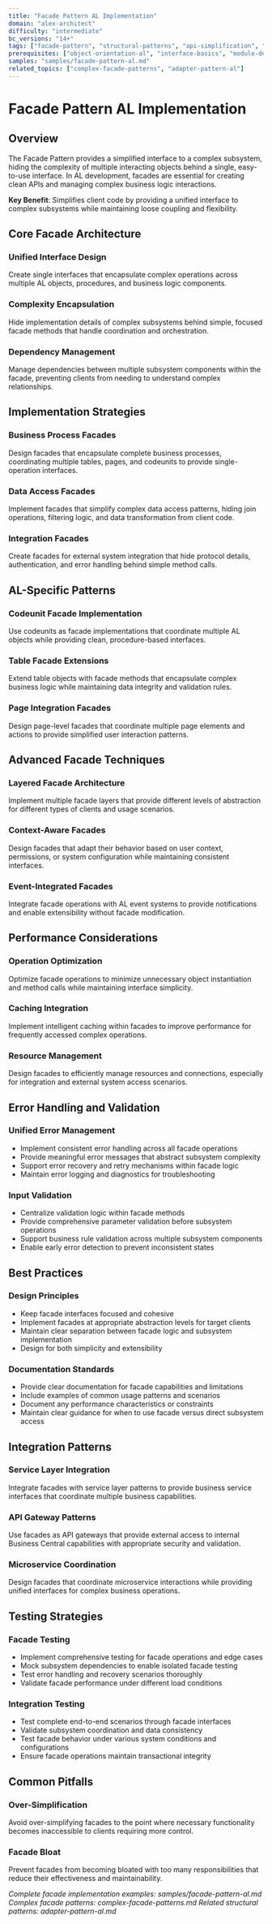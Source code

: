 ```yaml
---
title: "Facade Pattern AL Implementation"
domain: "alex-architect"
difficulty: "intermediate"
bc_versions: "14+"
tags: ["facade-pattern", "structural-patterns", "api-simplification", "complexity-hiding"]
prerequisites: ["object-orientation-al", "interface-basics", "module-design"]
samples: "samples/facade-pattern-al.md"
related_topics: ["complex-facade-patterns", "adapter-pattern-al"]
---
```


# Facade Pattern AL Implementation

## Overview

The Facade Pattern provides a simplified interface to a complex subsystem, hiding the complexity of multiple interacting objects behind a single, easy-to-use interface. In AL development, facades are essential for creating clean APIs and managing complex business logic interactions.

**Key Benefit**: Simplifies client code by providing a unified interface to complex subsystems while maintaining loose coupling and flexibility.

## Core Facade Architecture

### Unified Interface Design
Create single interfaces that encapsulate complex operations across multiple AL objects, procedures, and business logic components.

### Complexity Encapsulation
Hide implementation details of complex subsystems behind simple, focused facade methods that handle coordination and orchestration.

### Dependency Management
Manage dependencies between multiple subsystem components within the facade, preventing clients from needing to understand complex relationships.

## Implementation Strategies

### Business Process Facades
Design facades that encapsulate complete business processes, coordinating multiple tables, pages, and codeunits to provide single-operation interfaces.

### Data Access Facades
Implement facades that simplify complex data access patterns, hiding join operations, filtering logic, and data transformation from client code.

### Integration Facades
Create facades for external system integration that hide protocol details, authentication, and error handling behind simple method calls.

## AL-Specific Patterns

### Codeunit Facade Implementation
Use codeunits as facade implementations that coordinate multiple AL objects while providing clean, procedure-based interfaces.

### Table Facade Extensions
Extend table objects with facade methods that encapsulate complex business logic while maintaining data integrity and validation rules.

### Page Integration Facades
Design page-level facades that coordinate multiple page elements and actions to provide simplified user interaction patterns.

## Advanced Facade Techniques

### Layered Facade Architecture
Implement multiple facade layers that provide different levels of abstraction for different types of clients and usage scenarios.

### Context-Aware Facades
Design facades that adapt their behavior based on user context, permissions, or system configuration while maintaining consistent interfaces.

### Event-Integrated Facades
Integrate facade operations with AL event systems to provide notifications and enable extensibility without facade modification.

## Performance Considerations

### Operation Optimization
Optimize facade operations to minimize unnecessary object instantiation and method calls while maintaining interface simplicity.

### Caching Integration
Implement intelligent caching within facades to improve performance for frequently accessed complex operations.

### Resource Management
Design facades to efficiently manage resources and connections, especially for integration and external system access scenarios.

## Error Handling and Validation

### Unified Error Management
- Implement consistent error handling across all facade operations
- Provide meaningful error messages that abstract subsystem complexity
- Support error recovery and retry mechanisms within facade logic
- Maintain error logging and diagnostics for troubleshooting

### Input Validation
- Centralize validation logic within facade methods
- Provide comprehensive parameter validation before subsystem operations
- Support business rule validation across multiple subsystem components
- Enable early error detection to prevent inconsistent states

## Best Practices

### Design Principles
- Keep facade interfaces focused and cohesive
- Implement facades at appropriate abstraction levels for target clients
- Maintain clear separation between facade logic and subsystem implementation
- Design for both simplicity and extensibility

### Documentation Standards
- Provide clear documentation for facade capabilities and limitations
- Include examples of common usage patterns and scenarios
- Document any performance characteristics or constraints
- Maintain clear guidance for when to use facade versus direct subsystem access

## Integration Patterns

### Service Layer Integration
Integrate facades with service layer patterns to provide business service interfaces that coordinate multiple business capabilities.

### API Gateway Patterns
Use facades as API gateways that provide external access to internal Business Central capabilities with appropriate security and validation.

### Microservice Coordination
Design facades that coordinate microservice interactions while providing unified interfaces for complex business operations.

## Testing Strategies

### Facade Testing
- Implement comprehensive testing for facade operations and edge cases
- Mock subsystem dependencies to enable isolated facade testing
- Test error handling and recovery scenarios thoroughly
- Validate facade performance under different load conditions

### Integration Testing
- Test complete end-to-end scenarios through facade interfaces
- Validate subsystem coordination and data consistency
- Test facade behavior under various system conditions and configurations
- Ensure facade operations maintain transactional integrity

## Common Pitfalls

### Over-Simplification
Avoid over-simplifying facades to the point where necessary functionality becomes inaccessible to clients requiring more control.

### Facade Bloat
Prevent facades from becoming bloated with too many responsibilities that reduce their effectiveness and maintainability.

*Complete facade implementation examples: samples/facade-pattern-al.md*
*Complex facade patterns: complex-facade-patterns.md*
*Related structural patterns: adapter-pattern-al.md*